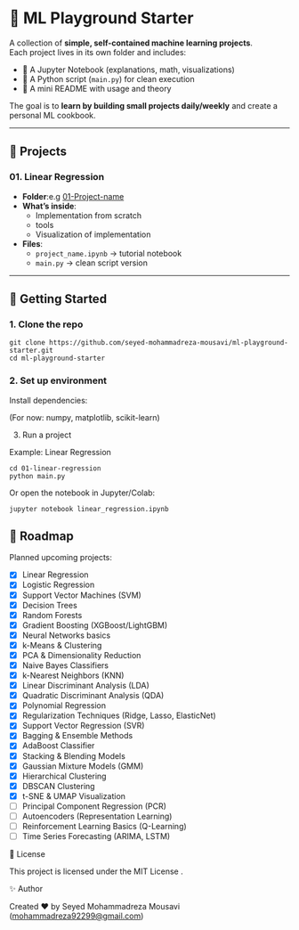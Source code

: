 # 🧪 ML Playground Starter

A collection of **simple, self-contained machine learning projects**.  
Each project lives in its own folder and includes:  
- 📓 A Jupyter Notebook (explanations, math, visualizations)  
- 🐍 A Python script (`main.py`) for clean execution  
- 📝 A mini README with usage and theory  

The goal is to **learn by building small projects daily/weekly** and create a personal ML cookbook.

---

## 📂 Projects

### 01. Linear Regression
- **Folder**:e.g [01-Project-name](01-linear-regression)  
- **What’s inside**:  
  - Implementation from scratch  
  - tools  
  - Visualization of implementation  
- **Files**:  
  - `project_name.ipynb` → tutorial notebook  
  - `main.py` → clean script version

---

## 🚀 Getting Started

### 1. Clone the repo
```
git clone https://github.com/seyed-mohammadreza-mousavi/ml-playground-starter.git
cd ml-playground-starter
```
### 2. Set up environment
Install dependencies:

(For now: numpy, matplotlib, scikit-learn)

3. Run a project

Example: Linear Regression
```
cd 01-linear-regression
python main.py
```

Or open the notebook in Jupyter/Colab:
```
jupyter notebook linear_regression.ipynb
```
## 📌 Roadmap
Planned upcoming projects:

- [x] Linear Regression  
- [x] Logistic Regression  
- [x] Support Vector Machines (SVM)  
- [x] Decision Trees  
- [x] Random Forests  
- [x] Gradient Boosting (XGBoost/LightGBM)  
- [x] Neural Networks basics  
- [x] k-Means & Clustering  
- [x] PCA & Dimensionality Reduction  
- [x] Naive Bayes Classifiers
- [x] k-Nearest Neighbors (KNN)
- [x] Linear Discriminant Analysis (LDA)
- [x] Quadratic Discriminant Analysis (QDA)
- [x] Polynomial Regression
- [x] Regularization Techniques (Ridge, Lasso, ElasticNet)
- [x] Support Vector Regression (SVR)
- [x] Bagging & Ensemble Methods
- [x] AdaBoost Classifier
- [x] Stacking & Blending Models
- [x] Gaussian Mixture Models (GMM)
- [x] Hierarchical Clustering
- [x] DBSCAN Clustering
- [x] t-SNE & UMAP Visualization
- [ ] Principal Component Regression (PCR)
- [ ] Autoencoders (Representation Learning)
- [ ] Reinforcement Learning Basics (Q-Learning)
- [ ] Time Series Forecasting (ARIMA, LSTM)

📜 License

This project is licensed under the MIT License
.

✨ Author

Created ❤️ by Seyed Mohammadreza Mousavi (mohammadreza92299@gmail.com)
